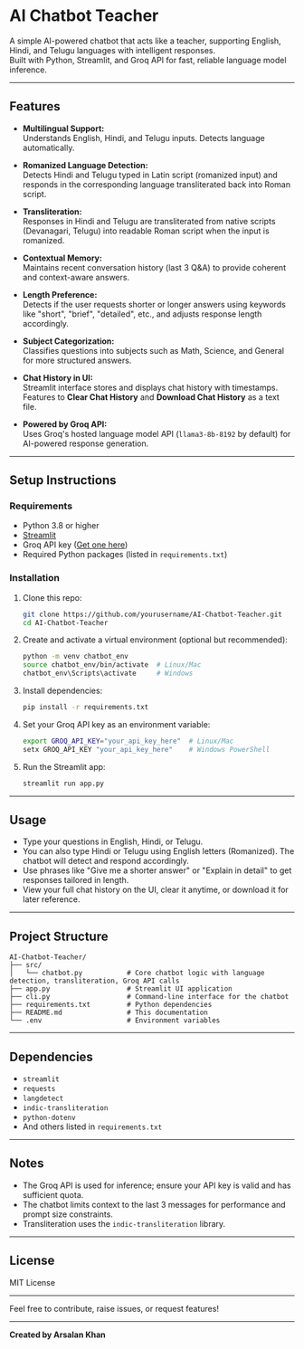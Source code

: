 
# AI Chatbot Teacher

A simple AI-powered chatbot that acts like a teacher, supporting English, Hindi, and Telugu languages with intelligent responses.  
Built with Python, Streamlit, and Groq API for fast, reliable language model inference.

---

## Features

- **Multilingual Support:**  
  Understands English, Hindi, and Telugu inputs. Detects language automatically.

- **Romanized Language Detection:**  
  Detects Hindi and Telugu typed in Latin script (romanized input) and responds in the corresponding language transliterated back into Roman script.

- **Transliteration:**  
  Responses in Hindi and Telugu are transliterated from native scripts (Devanagari, Telugu) into readable Roman script when the input is romanized.

- **Contextual Memory:**  
  Maintains recent conversation history (last 3 Q&A) to provide coherent and context-aware answers.

- **Length Preference:**  
  Detects if the user requests shorter or longer answers using keywords like "short", "brief", "detailed", etc., and adjusts response length accordingly.

- **Subject Categorization:**  
  Classifies questions into subjects such as Math, Science, and General for more structured answers.

- **Chat History in UI:**  
  Streamlit interface stores and displays chat history with timestamps.  
  Features to **Clear Chat History** and **Download Chat History** as a text file.

- **Powered by Groq API:**  
  Uses Groq's hosted language model API (`llama3-8b-8192` by default) for AI-powered response generation.  

---

## Setup Instructions

### Requirements

- Python 3.8 or higher  
- [Streamlit](https://streamlit.io/)  
- Groq API key ([Get one here](https://www.groq.com/))  
- Required Python packages (listed in `requirements.txt`)

### Installation

1. Clone this repo:  
   ```bash
   git clone https://github.com/yourusername/AI-Chatbot-Teacher.git
   cd AI-Chatbot-Teacher
   ```

2. Create and activate a virtual environment (optional but recommended):  
   ```bash
   python -m venv chatbot_env
   source chatbot_env/bin/activate  # Linux/Mac
   chatbot_env\Scripts\activate     # Windows
   ```

3. Install dependencies:  
   ```bash
   pip install -r requirements.txt
   ```

4. Set your Groq API key as an environment variable:  
   ```bash
   export GROQ_API_KEY="your_api_key_here"  # Linux/Mac
   setx GROQ_API_KEY "your_api_key_here"    # Windows PowerShell
   ```

5. Run the Streamlit app:  
   ```bash
   streamlit run app.py
   ```

---

## Usage

- Type your questions in English, Hindi, or Telugu.  
- You can also type Hindi or Telugu using English letters (Romanized). The chatbot will detect and respond accordingly.  
- Use phrases like "Give me a shorter answer" or "Explain in detail" to get responses tailored in length.  
- View your full chat history on the UI, clear it anytime, or download it for later reference.

---

## Project Structure

```
AI-Chatbot-Teacher/
├── src/
│   └── chatbot.py           # Core chatbot logic with language detection, transliteration, Groq API calls
├── app.py                   # Streamlit UI application
├── cli.py                   # Command-line interface for the chatbot
├── requirements.txt         # Python dependencies
├── README.md                # This documentation
└── .env                     # Environment variables

```

---

## Dependencies

- `streamlit`  
- `requests`  
- `langdetect`  
- `indic-transliteration`  
- `python-dotenv`  
- And others listed in `requirements.txt`

---

## Notes

- The Groq API is used for inference; ensure your API key is valid and has sufficient quota.  
- The chatbot limits context to the last 3 messages for performance and prompt size constraints.  
- Transliteration uses the `indic-transliteration` library.

---

## License

MIT License

---

Feel free to contribute, raise issues, or request features!

---

**Created by Arsalan Khan**
